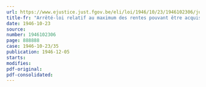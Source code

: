 ```yaml
---
url: https://www.ejustice.just.fgov.be/eli/loi/1946/10/23/1946102306/justel
title-fr: "Arrêté-loi relatif au maximum des rentes pouvant être acquises à la Caisse générale d'épargne et de retraite et le maximum des capitaux pouvant être assurés sur une tête déterminée à la Caisse d'assurances."
date: 1946-10-23
source:
number: 1946102306
page: 888888
case: 1946-10-23/35
publication: 1946-12-05
starts:
modifies:
pdf-original:
pdf-consolidated:
---
```


